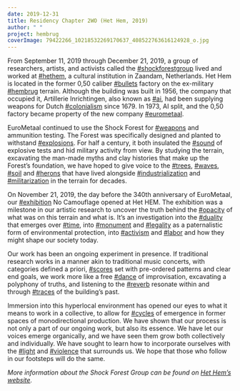 ```yaml
---
date: 2019-12-31
title: Residency Chapter 2WO (Het Hem, 2019)
author: " "
project: hembrug
coverImage: 79422266_10218532269170637_408522763616124928_o.jpg
---
```

From September 11, 2019 through December 21, 2019, a group of researchers, artists, and activists called the [\#shockforestgroup](https://shockforest.group/#/?hashtags=shockforestgroup) lived and worked at [\#hethem](https://shockforest.group/#/?hashtags=hethem), a cultural institution in Zaandam, Netherlands. Het Hem is located in the former 0,50 caliber [\#bullets](https://shockforest.group/#/?hashtags=bullets) factory on the ex-military [\#hembrug](https://shockforest.group/#/?hashtags=hembrug) terrain. Although the building was built in 1956, the company that occupied it, Artillerie Inrichtingen, also known as [\#ai](https://shockforest.group/#/?hashtags=ai), had been supplying weapons for Dutch [\#colonialism](https://shockforest.group/#/?hashtags=colonialism) since 1679. In 1973, AI split, and the 0,50 factory became property of the new company [\#eurometaal](https://shockforest.group/#/?hashtags=eurometaal). 

EuroMetaal continued to use the Shock Forest for [\#weapons](https://shockforest.group/#/?hashtags=weapons) and ammunition testing. The Forest was specifically designed and planted to withstand [\#explosions](https://shockforest.group/#/?hashtags=explosions). For half a century, it both insulated the [\#sound](https://shockforest.group/#/?hashtags=sound) of explosive tests and hid military activity from view. By studying the terrain, excavating the man-made myths and clay histories that make up the Forest’s foundation, we have hoped to give voice to the [\#trees](https://shockforest.group/#/?hashtags=trees), [\#waves](https://shockforest.group/#/?hashtags=waves), [\#soil](https://shockforest.group/#/?hashtags=soil) and [\#herons](https://shockforest.group/#/?hashtags=herons) that have lived alongside [\#industrialization](https://shockforest.group/#/?hashtags=industrialization) and [\#militarization](https://shockforest.group/#/?hashtags=militarization) in the terrain for decades. 

On November 21, 2019, the day before the 340th anniversary of EuroMetaal, our [\#exhibition](https://shockforest.group/#/?hashtags=exhibition) No Camouflage opened at Het HEM. The exhibition was a milestone in our artistic research to uncover the truth behind the [\#opacity](https://shockforest.group/#/?hashtags=opacity) of what was on this terrain and what is. It’s an investigation into the [\#duality](https://shockforest.group/#/?hashtags=duality) that emerges over [\#time](https://shockforest.group/#/?hashtags=time), into [\#monument](https://shockforest.group/#/?hashtags=monument) and [\#legality](https://shockforest.group/#/?hashtags=legality) as a paternalistic form of environmental protection, into [\#activism](https://shockforest.group/#/?hashtags=activism) and [\#labor](https://shockforest.group/#/?hashtags=labor) and how they might shape our society today.

Our work has been an ongoing experiment in presence. If traditional research works in a manner akin to traditional music concerts, with categories defined a priori, [\#scores](https://shockforest.group/#/?hashtags=scores) set with pre-ordered patterns and clear end goals, we work more like a free [\#dance](https://shockforest.group/#/?hashtags=dance) of improvisation, excavating a polyphony of truths, and listening to the [\#reverb](https://shockforest.group/#/?hashtags=reverb) resonate within and through [\#traces](https://shockforest.group/#/?hashtags=traces) of the building’s past.

Immersion into this hyperlocal environment has opened our eyes to what it means to work in a collective, to allow for [\#cycles](https://shockforest.group/#/?hashtags=cycles) of emergence in former spaces of monodirectional production. We have shown that our process is not only a part of our ongoing work, but also its essence. We have let our voices emerge organically, and we have seen them grow both collectively and individually. We have sought to learn how to incorporate ourselves with the [\#light](https://shockforest.group/#/?hashtags=light) and [\#violence](https://shockforest.group/#/?hashtags=violence) that surrounds us. We hope that those who follow in our footsteps will do the same.

*More information about the Shock Forest Group can be found on [Het Hem’s website](https://hethem.nl/en/Chapter-Two/Door-Nicolas-Jaar-Shock-Forest-Group).*